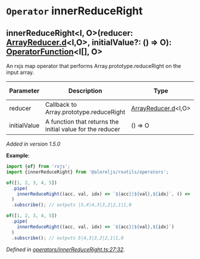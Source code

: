 # `Operator` innerReduceRight

## innerReduceRight\<I, O>(reducer: [ArrayReducer.d](https://github.com/Alorel/rxutils/blob/9057654/projects/rxutils/types/ArrayReducer.d.ts#L5)\<I,O>, initialValue?: () => O): [OperatorFunction](https://rxjs.dev/api/index/interface/OperatorFunction)\<I[], O>

An rxjs map operator that performs Array.prototype.reduceRight on the input array.

| **Parameter** | **Description** | **Type** | **Optional** | **Default value** |
|---------------|-----------------|----------|--------------|-------------------|
| reducer | Callback to Array.prototype.reduceRight | <span>[ArrayReducer.d](https://github.com/Alorel/rxutils/blob/9057654/projects/rxutils/types/ArrayReducer.d.ts#L5)\<I,O></span> | No |  |
| initialValue | A function that returns the initial value for the reducer | <span>() => O</span> | :heavy_check_mark: Yes |  |

*Added in version 1.5.0*

**Example**:
```typescript
import {of} from 'rxjs';
import {innerReduceRight} from '@aloreljs/rxutils/operators';

of([1, 2, 3, 4, 5])
  .pipe(
    innerReduceRight((acc, val, idx) => `${acc}|${val},${idx}`, () => '')
  )
  .subscribe(); // outputs |5,4|4,3|3,2|2,1|1,0

of([1, 2, 3, 4, 5])
  .pipe(
    innerReduceRight((acc, val, idx) => `${acc}|${val},${idx}`)
  )
  .subscribe(); // outputs 5|4,3|3,2|2,1|1,0
```

*Defined in [operators/innerReduceRight.ts:27:32](https://github.com/Alorel/rxutils/blob/9057654/projects/rxutils/operators/innerReduceRight.ts#L27).*